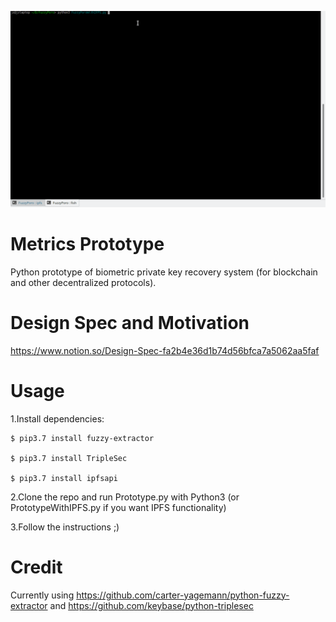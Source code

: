 ![DemoGif](FuzzyDemo.gif)

Metrics Prototype
===============

Python prototype of biometric private key recovery system (for blockchain and other decentralized protocols).

Design Spec and Motivation
===============
https://www.notion.so/Design-Spec-fa2b4e36d1b74d56bfca7a5062aa5faf

Usage
=====
1.Install dependencies:
  
    $ pip3.7 install fuzzy-extractor
  
    $ pip3.7 install TripleSec
  
    $ pip3.7 install ipfsapi
 
2.Clone the repo and run Prototype.py with Python3 (or PrototypeWithIPFS.py if you want IPFS functionality)

3.Follow the instructions ;)


Credit
=====
Currently using https://github.com/carter-yagemann/python-fuzzy-extractor and https://github.com/keybase/python-triplesec

